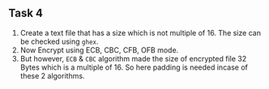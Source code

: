 ## Task 4
1. Create a text file that has a size which is not multiple of 16. The size can be checked using `ghex`.
2. Now Encrypt using ECB, CBC, CFB, OFB mode.
3. But however, `ECB` & `CBC` algorithm made the size of encrypted file 32 Bytes which is a multiple of 16. So here padding is needed incase of these 2 algorithms.